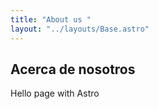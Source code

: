 ```yaml
---
title: "About us " 
layout: "../layouts/Base.astro"
---
```


## Acerca de nosotros 

Hello page with Astro 